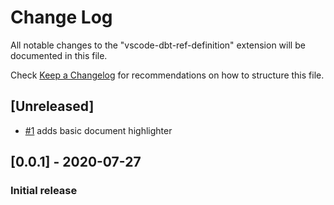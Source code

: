 # Change Log

All notable changes to the "vscode-dbt-ref-definition" extension will be documented in this file.

Check [Keep a Changelog](http://keepachangelog.com/) for recommendations on how to structure this file.

## [Unreleased]

- [#1](https://github.com/dorzey/vscode-sqlfluff/pull/1) adds basic document highlighter

## [0.0.1] - 2020-07-27

### Initial release
